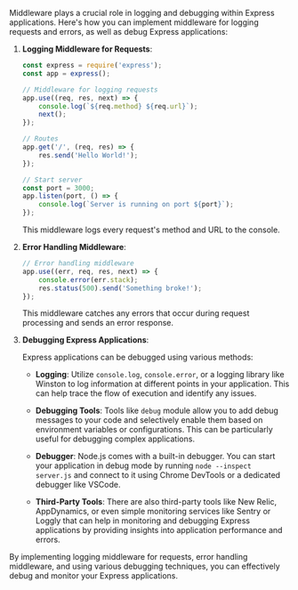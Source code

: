Middleware plays a crucial role in logging and debugging within Express applications. Here's how you can implement middleware for logging requests and errors, as well as debug Express applications:

1. **Logging Middleware for Requests**:

   ```javascript
   const express = require('express');
   const app = express();

   // Middleware for logging requests
   app.use((req, res, next) => {
       console.log(`${req.method} ${req.url}`);
       next();
   });

   // Routes
   app.get('/', (req, res) => {
       res.send('Hello World!');
   });

   // Start server
   const port = 3000;
   app.listen(port, () => {
       console.log(`Server is running on port ${port}`);
   });
   ```

   This middleware logs every request's method and URL to the console.

2. **Error Handling Middleware**:

   ```javascript
   // Error handling middleware
   app.use((err, req, res, next) => {
       console.error(err.stack);
       res.status(500).send('Something broke!');
   });
   ```

   This middleware catches any errors that occur during request processing and sends an error response.

3. **Debugging Express Applications**:

   Express applications can be debugged using various methods:

   - **Logging**: Utilize `console.log`, `console.error`, or a logging library like Winston to log information at different points in your application. This can help trace the flow of execution and identify any issues.
   
   - **Debugging Tools**: Tools like `debug` module allow you to add debug messages to your code and selectively enable them based on environment variables or configurations. This can be particularly useful for debugging complex applications.

   - **Debugger**: Node.js comes with a built-in debugger. You can start your application in debug mode by running `node --inspect server.js` and connect to it using Chrome DevTools or a dedicated debugger like VSCode.

   - **Third-Party Tools**: There are also third-party tools like New Relic, AppDynamics, or even simple monitoring services like Sentry or Loggly that can help in monitoring and debugging Express applications by providing insights into application performance and errors.

By implementing logging middleware for requests, error handling middleware, and using various debugging techniques, you can effectively debug and monitor your Express applications.
